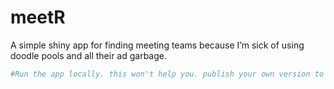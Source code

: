 
<!-- README.md is generated from README.Rmd. Please edit that file -->

# meetR

<!-- badges: start -->
<!-- badges: end -->

A simple shiny app for finding meeting teams because I’m sick of using
doodle pools and all their ad garbage.

``` r
#Run the app locally. this won't help you. publish your own version to shinyapps.io
```
